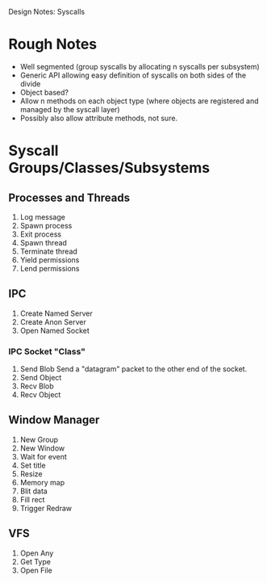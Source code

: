 Design Notes: Syscalls

# Rough Notes
- Well segmented (group syscalls by allocating n syscalls per subsystem)
- Generic API allowing easy definition of syscalls on both sides of the divide
- Object based?
 - Allow n methods on each object type (where objects are registered and managed by the syscall layer)
 - Possibly also allow attribute methods, not sure.

# Syscall Groups/Classes/Subsystems

## Processes and Threads
1. Log message
1. Spawn process
1. Exit process
1. Spawn thread
1. Terminate thread
1. Yield permissions
1. Lend permissions


## IPC
1. Create Named Server
1. Create Anon Server
1. Open Named Socket

### IPC Socket "Class"
 1. Send Blob
    Send a "datagram" packet to the other end of the socket.
 1. Send Object
 1. Recv Blob
 1. Recv Object

## Window Manager
1. New Group
1. New Window
 1. Wait for event
 1. Set title
 1. Resize
 1. Memory map
 1. Blit data
 1. Fill rect
 1. Trigger Redraw

## VFS
1. Open Any
 1. Get Type
1. Open File

<!--- vim: set ft=markdown: -->

